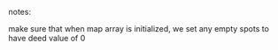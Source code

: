 notes:

make sure that when map array is initialized, we set any empty spots to have deed value of 0